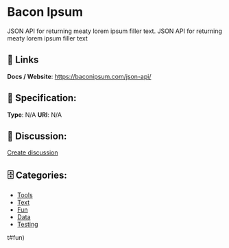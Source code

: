 # Bacon Ipsum


JSON API for returning meaty lorem ipsum filler text. JSON API for returning meaty lorem ipsum filler text

##  🔗 Links
**Docs / Website**: https://baconipsum.com/json-api/

## 🧬 Specification:
**Type**: N/A
**URI**: N/A

## 💬 Discussion:
[Create discussion](https://github.com/apis-list/apis-list/discussions/new)

## 🗄️ Categories:
- [Tools](https://github.com/apis-list/apis-list#tools)
- [Text](https://github.com/apis-list/apis-list#text)
- [Fun](https://github.com/apis-list/apis-list#fun)
- [Data](https://github.com/apis-list/apis-list#data)
- [Testing](https://github.com/apis-list/apis-list#testing)



t#fun)







